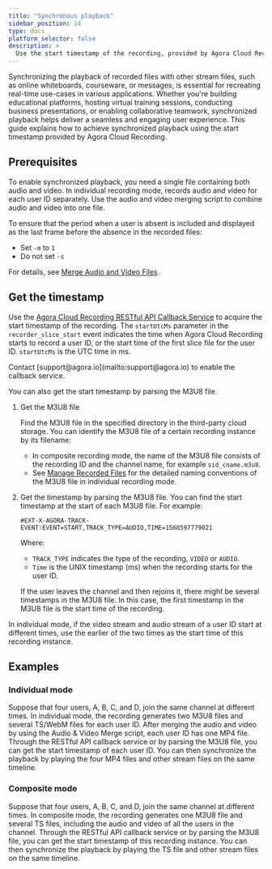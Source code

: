 ```yaml
---
title: "Synchronous playback"
sidebar_position: 14
type: docs
platform_selector: false
description: >
  Use the start timestamp of the recording, provided by Agora Cloud Recording, to achieve synchronized playbac
---
```


Synchronizing the playback of recorded files with other stream files, such as online whiteboards, courseware, or messages, is essential for recreating real-time use-cases in various applications. Whether you're building educational platforms, hosting virtual training sessions, conducting business presentations, or enabling collaborative teamwork, synchronized playback helps deliver a seamless and engaging user experience. This guide explains how to achieve synchronized playback using the start timestamp provided by Agora Cloud Recording.

## Prerequisites

To enable synchronized playback, you need a single file containing both audio and video. In individual recording mode, <Vpd k="NAME" /> records audio and video for each user ID separately. Use the audio and video merging script to combine audio and video into one file.

To ensure that the period when a user is absent is included and displayed as the last frame before the absence in the recorded files:
- Set `-m` to `1` 
- Do not set `-s`

For details, see [Merge Audio and Video Files](../develop/merge-files).

## Get the timestamp

Use the [Agora Cloud Recording RESTful API Callback Service](../reference/rest-api-overview) to acquire the start timestamp of the recording. The `startUtcMs` parameter in the `recorder_slice_start` event indicates the time when Agora Cloud Recording starts to record a user ID, or the start time of the first slice file for the user ID. `startUtcMs` is the UTC time in ms.

<Admonition type="info">
Contact [support@agora.io](mailto:support@agora.io) to enable the callback service. 
</Admonition>

You can also get the start timestamp by parsing the M3U8 file.

1. Get the M3U8 file

    Find the M3U8 file in the specified directory in the third-party cloud storage. You can identify the M3U8 file of a certain recording instance by its filename:
    
    - In composite recording mode, the name of the M3U8 file consists of the recording ID and the channel name, for example `sid_cname.m3u8`.
    - See [Manage Recorded Files](../develop/manage-files) for the detailed naming conventions of the M3U8 file in individual recording mode.

2. Get the timestamp by parsing the M3U8 file. You can find the start timestamp at the start of each M3U8 file. For example:

    ```
    #EXT-X-AGORA-TRACK-EVENT:EVENT=START,TRACK_TYPE=AUDIO,TIME=1568597779021
    ```

    Where: 
    - `TRACK_TYPE` indicates the type of the recording, `VIDEO` or `AUDIO`. 
    - `Time` is the UNIX timestamp (ms) when the recording starts for the user ID. 
    
    If the user leaves the channel and then rejoins it, there might be several timestamps in the M3U8 file. In this case, the first timestamp in the M3U8 file is the start time of the recording.

<Admonition type="info">
In individual mode, if the video stream and audio stream of a user ID start at different times, use the earlier of the two times as the start time of this recording instance.
</Admonition>

## Examples

### Individual mode

Suppose that four users, A, B, C, and D, join the same channel at different times. In individual mode, the recording generates two M3U8 files and several TS/WebM files for each user ID. After merging the audio and video by using the Audio & Video Merge script, each user ID has one MP4 file. Through the RESTful API callback service or by parsing the M3U8 file, you can get the start timestamp of each user ID. You can then synchronize the playback by playing the four MP4 files and other stream files on the same timeline.

### Composite mode

Suppose that four users, A, B, C, and D, join the same channel at different times. In composite mode, the recording generates one M3U8 file and several TS files, including the audio and video of all the users in the channel. Through the RESTful API callback service or by parsing the M3U8 file, you can get the start timestamp of this recording instance. You can then synchronize the playback by playing the TS file and other stream files on the same timeline.
